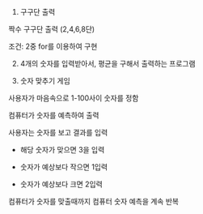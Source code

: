 1) 구구단 출력

짝수 구구단 출력 (2,4,6,8단)

조건: 2중 for를 이용하여 구현



2) 4개의 숫자를 입력받아서, 평균을 구해서 출력하는 프로그램



3) 숫자 맞추기 게임

사용자가 마음속으로 1-100사이 숫자를 정함

컴퓨터가 숫자를 예측하여 출력

사용자는 숫자를 보고 결과를 입력

  - 해당 숫자가 맞으면 3을 입력

  - 숫자가 예상보다 작으면 1입력

  - 숫자가 예상보다 크면 2입력

컴퓨터가 숫자를 맞출때까지 컴퓨터 숫자 예측을 계속 반복
